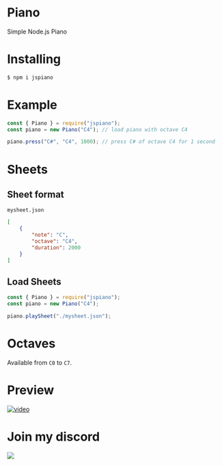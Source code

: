 # Piano
Simple Node.js Piano

# Installing

```sh
$ npm i jspiano
```

# Example

```js
const { Piano } = require("jspiano");
const piano = new Piano("C4"); // load piano with octave C4

piano.press("C#", "C4", 1000); // press C# of octave C4 for 1 second
```

# Sheets
## Sheet format
`mysheet.json`

```json
[
    {
        "note": "C",
        "octave": "C4",
        "duration": 2000
    }
]
```

## Load Sheets

```js
const { Piano } = require("jspiano");
const piano = new Piano("C4");

piano.playSheet("./mysheet.json");
```

# Octaves
Available from `C0` to `C7`.

# Preview
[![video](https://i.imgur.com/OCe3b4O.png)](https://i.imgur.com/OCe3b4O.mp4 "Preview - Click to Watch!")

# Join my discord
[![](https://i.imgur.com/f6hNUfc.png)](https://discord.gg/2SUybzb)